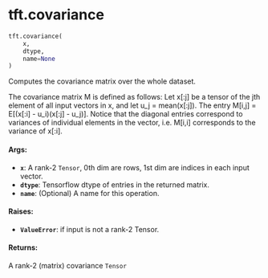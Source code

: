 <div itemscope itemtype="http://developers.google.com/ReferenceObject">
<meta itemprop="name" content="tft.covariance" />
<meta itemprop="path" content="Stable" />
</div>

# tft.covariance

``` python
tft.covariance(
    x,
    dtype,
    name=None
)
```

Computes the covariance matrix over the whole dataset.

The covariance matrix M is defined as follows:
Let x[:j] be a tensor of the jth element of all input vectors in x, and let
u_j = mean(x[:j]). The entry M[i,j] = E[(x[:i] - u_i)(x[:j] - u_j)].
Notice that the diagonal entries correspond to variances of individual
elements in the vector, i.e. M[i,i] corresponds to the variance of x[:i].

#### Args:

* <b>`x`</b>: A rank-2 `Tensor`, 0th dim are rows, 1st dim are indices in each input
    vector.
* <b>`dtype`</b>: Tensorflow dtype of entries in the returned matrix.
* <b>`name`</b>: (Optional) A name for this operation.


#### Raises:

* <b>`ValueError`</b>: if input is not a rank-2 Tensor.


#### Returns:

A rank-2 (matrix) covariance `Tensor`